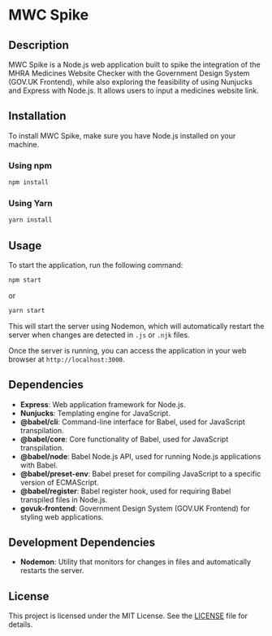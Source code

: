 # MWC Spike

## Description

MWC Spike is a Node.js web application built to spike the integration of the MHRA Medicines Website Checker with the Government Design System (GOV.UK Frontend), while also exploring the feasibility of using Nunjucks and Express with Node.js. It allows users to input a medicines website link.


## Installation

To install MWC Spike, make sure you have Node.js installed on your machine.

### Using npm

```bash
npm install
```

### Using Yarn

```bash
yarn install
```

## Usage

To start the application, run the following command:

```bash
npm start
```

or

```bash
yarn start
```

This will start the server using Nodemon, which will automatically restart the server when changes are detected in `.js` or `.njk` files.

Once the server is running, you can access the application in your web browser at `http://localhost:3000`.

## Dependencies

- **Express**: Web application framework for Node.js.
- **Nunjucks**: Templating engine for JavaScript.
- **@babel/cli**: Command-line interface for Babel, used for JavaScript transpilation.
- **@babel/core**: Core functionality of Babel, used for JavaScript transpilation.
- **@babel/node**: Babel Node.js API, used for running Node.js applications with Babel.
- **@babel/preset-env**: Babel preset for compiling JavaScript to a specific version of ECMAScript.
- **@babel/register**: Babel register hook, used for requiring Babel transpiled files in Node.js.
- **govuk-frontend**: Government Design System (GOV.UK Frontend) for styling web applications.

## Development Dependencies

- **Nodemon**: Utility that monitors for changes in files and automatically restarts the server.

## License

This project is licensed under the MIT License. See the [LICENSE](LICENSE) file for details.
